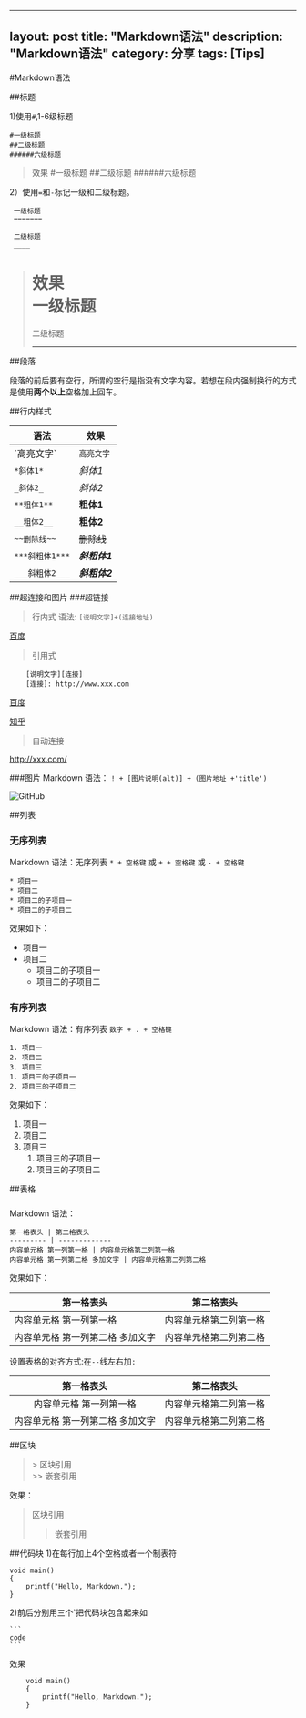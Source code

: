 
---
layout: post
title: "Markdown语法"
description: "Markdown语法"
category: 分享
tags: [Tips]
---


#Markdown语法

##标题

1)使用`#`,1-6级标题  

```
#一级标题
##二级标题
######六级标题
```
>效果
>#一级标题
>##二级标题
>######六级标题

2）使用`=`和`-`标记一级和二级标题。  

```
 一级标题  
 =======  
 
 二级标题  
 ____
```

>效果  
> 一级标题    
> ======= 
> 二级标题  
> ____


##段落

段落的前后要有空行，所谓的空行是指没有文字内容。若想在段内强制换行的方式是使用**两个以上**空格加上回车。


##行内样式

|语法|效果|
|----|-----
|\`高亮文字\`|`高亮文字`
|`*斜体1*`|*斜体1*
|`_斜体2_`|_斜体2_
|`**粗体1**`|**粗体1**
|`__粗体2__`|__粗体2__
|`~~删除线~~`| ~~删除线~~
|`***斜粗体1***`|***斜粗体1***
|`___斜粗体2___`|___斜粗体2___



##超连接和图片
###超链接
> 行内式 语法: `[说明文字]+(连接地址)`
	
[百度](http://www.baidu.com)

>引用式

```
	[说明文字][连接]
	[连接]: http://www.xxx.com
```
	
[百度][baidu]

[知乎][zhihu]

[baidu]: http://www.baidu.com
[zhihu]: http://www.zhihu.com

>自动连接

<http://xxx.com/>

###图片
Markdown 语法： `! + [图片说明(alt)] + (图片地址 +'title')`

![GitHub](http://zh.mweb.im/asset/img/set-up-git.gif "gtihub")


##列表
### 无序列表

Markdown 语法：无序列表 `* + 空格键` 或 `+ + 空格键` 或 `- + 空格键`

```
* 项目一 
* 项目二
* 项目二的子项目一 
* 项目二的子项目二
```

效果如下：

* 项目一 
* 项目二
	* 项目二的子项目一 
	* 项目二的子项目二

### 有序列表

Markdown 语法：有序列表 `数字 + . + 空格键`

```
1. 项目一 
2. 项目二 
3. 项目三
1. 项目三的子项目一
2. 项目三的子项目二
```

效果如下：

1. 项目一 
2. 项目二 
3. 项目三
	1. 项目三的子项目一 
	2. 项目三的子项目二

##表格
###
Markdown 语法：

```
第一格表头 | 第二格表头
--------- | -------------
内容单元格 第一列第一格 | 内容单元格第二列第一格
内容单元格 第一列第二格 多加文字 | 内容单元格第二列第二格
```

效果如下：

第一格表头 | 第二格表头
--------- | -------------
内容单元格 第一列第一格| 内容单元格第二列第一格
内容单元格 第一列第二格 多加文字 | 内容单元格第二列第二格

设置表格的对齐方式:在`--`线左右加`:`

第一格表头 | 第二格表头
:------: | :------:
内容单元格 第一列第一格| 内容单元格第二列第一格
内容单元格 第一列第二格 多加文字 | 内容单元格第二列第二格

##区块
> \> 区块引用  
> \>> 嵌套引用  

效果：
> 区块引用  
>> 嵌套引用 



##代码块
1)在每行加上4个空格或者一个制表符

	void main()    
	{    
	    printf("Hello, Markdown.");    
	}   

2)前后分别用三个\`把代码块包含起来如  
	
	```
	code
	``` 
效果  

```
	void main()    
	{    
	    printf("Hello, Markdown.");    
	}  
```



